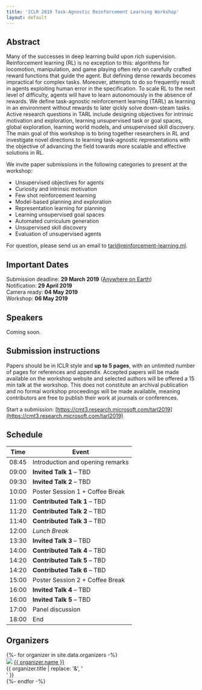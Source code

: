 ```yaml
---
title: 'ICLR 2019 Task-Agnostic Reinforcement Learning Workshop'
layout: default
---
```


## Abstract

Many of the successes in deep learning build upon rich supervision.
Reinforcement learning (RL) is no exception to this: algorithms for locomotion,
manipulation, and game playing often rely on carefully crafted reward functions
that guide the agent. But defining dense rewards becomes impractical for
complex tasks. Moreover, attempts to do so frequently result in agents
exploiting human error in the specification. To scale RL to the next level of
difficulty, agents will have to learn autonomously in the absence of rewards.
We define task-agnostic reinforcement learning (TARL) as learning in an
environment without rewards to later qickly solve down-steam tasks. Active
research questions in TARL include designing objectives for intrinsic
motivation and exploration, learning unsupervised task or goal spaces, global
exploration, learning world models, and unsupervised skill discovery. The main
goal of this workshop is to bring together researchers in RL and investigate
novel directions to learning task-agnostic representations with the objective
of advancing the field towards more scalable and effective solutions in RL.

We invite paper submissions in the following categories to present at the
workshop:

- Unsupervised objectives for agents
- Curiosity and intrinsic motivation
- Few shot reinforcement learning
- Model-based planning and exploration
- Representation learning for planning
- Learning unsupervised goal spaces
- Automated curriculum generation
- Unsupervised skill discovery
- Evaluation of unsupervised agents

For question, please send us an email to
[tarl@reinforcement-learning.ml](mailto:tarl@reinforcement-learning.ml).

## Important Dates

Submission deadline: **29 March 2019** ([Anywhere on Earth][aoe]) <br>
Notification: **29 April 2019** <br>
Camera ready: **04 May 2019** <br>
Workshop: **06 May 2019**

[aoe]: https://www.timeanddate.com/time/zones/aoe

## Speakers

Coming soon.

## Submission instructions

Papers should be in ICLR style and **up to 5 pages**, with an unlimited number
of pages for references and appendix. Accepted papers will be made available on
the workshop website and selected authors will be offered a 15 min talk at the
workshop. This does not constitute an archival publication and no formal
workshop proceedings will be made available, meaning contributors are free to
publish their work at journals or conferences.

Start a submission: [https://cmt3.research.microsoft.com/tarl2019](https://cmt3.research.microsoft.com/tarl2019)

## Schedule

| Time | Event |
| ---- | ----- |
| 08:45 | Introduction and opening remarks |
| 09:00 | **Invited Talk 1** – TBD |
| 09:30 | **Invited Talk 2** – TBD |
| 10:00 | Poster Session 1 + Coffee Break |
| 11:00 | **Contributed Talk 1** – TBD |
| 11:20 | **Contributed Talk 2** – TBD |
| 11:40 | **Contributed Talk 3** – TBD |
| 12:00 | *Lunch Break* |
| 13:30 | **Invited Talk 3** – TBD |
| 14:00 | **Contributed Talk 4** – TBD |
| 14:20 | **Contributed Talk 5** – TBD |
| 14:20 | **Contributed Talk 6** – TBD |
| 15:00 | Poster Session 2 + Coffee Break |
| 16:00 | **Invited Talk 4** – TBD |
| 16:00 | **Invited Talk 5** – TBD |
| 17:00 | Panel discussion |
| 18:00 | End |

## Organizers

<div class="organizers">
{%- for organizer in site.data.organizers -%}
  <div>
    <img src="{{ organizer.image }}" />
    <a href="{{ organizer.url | relative_url }}">{{ organizer.name }}</a><br>
    <span>{{ organizer.title | replace: '&', '<br>' }}</span>
  </div>
{%- endfor -%}
</div>
